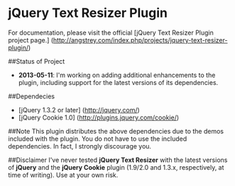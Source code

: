 jQuery Text Resizer Plugin
==========================
For documentation, please visit the official [jQuery Text Resizer Plugin project page.] (http://angstrey.com/index.php/projects/jquery-text-resizer-plugin/)

##Status of Project
* **2013-05-11**: I'm working on adding additional enhancements to the plugin, including support for the latest versions of its dependencies.

##Dependecies
* [jQuery 1.3.2 or later] (http://jquery.com/)
* [jQuery Cookie 1.0] (http://plugins.jquery.com/cookie/)

##Note
This plugin distributes the above dependencies due to the demos included with the plugin. You do not have to use the included dependencies. In fact, I strongly discourage you.

##Disclaimer
I've never tested **jQuery Text Resizer** with the latest versions of **jQuery** and the **jQuery Cookie** plugin (1.9/2.0 and 1.3.x, respectively, at time of writing). Use at your own risk.
